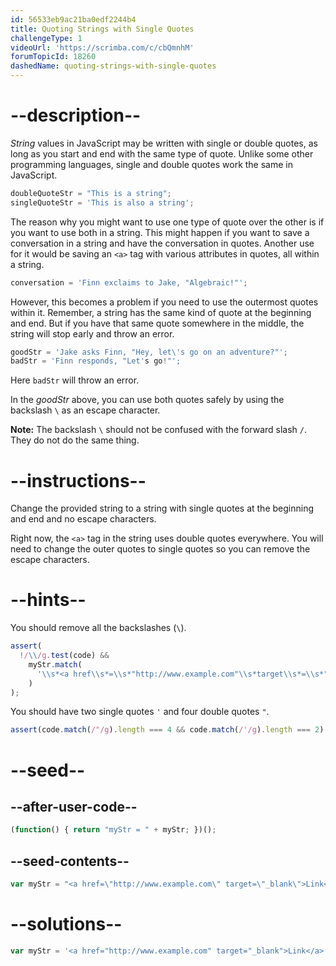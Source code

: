 ```yaml
---
id: 56533eb9ac21ba0edf2244b4
title: Quoting Strings with Single Quotes
challengeType: 1
videoUrl: 'https://scrimba.com/c/cbQmnhM'
forumTopicId: 18260
dashedName: quoting-strings-with-single-quotes
---
```


# --description--

<dfn>String</dfn> values in JavaScript may be written with single or double quotes, as long as you start and end with the same type of quote. Unlike some other programming languages, single and double quotes work the same in JavaScript.

```js
doubleQuoteStr = "This is a string"; 
singleQuoteStr = 'This is also a string';
```

The reason why you might want to use one type of quote over the other is if you want to use both in a string. This might happen if you want to save a conversation in a string and have the conversation in quotes. Another use for it would be saving an `<a>` tag with various attributes in quotes, all within a string.

```js
conversation = 'Finn exclaims to Jake, "Algebraic!"';
```

However, this becomes a problem if you need to use the outermost quotes within it. Remember, a string has the same kind of quote at the beginning and end. But if you have that same quote somewhere in the middle, the string will stop early and throw an error.

```js
goodStr = 'Jake asks Finn, "Hey, let\'s go on an adventure?"'; 
badStr = 'Finn responds, "Let's go!"';
```

Here `badStr` will throw an error.

In the <dfn>goodStr</dfn> above, you can use both quotes safely by using the backslash `\` as an escape character.

**Note:** The backslash `\` should not be confused with the forward slash `/`. They do not do the same thing.

# --instructions--

Change the provided string to a string with single quotes at the beginning and end and no escape characters.

Right now, the `<a>` tag in the string uses double quotes everywhere. You will need to change the outer quotes to single quotes so you can remove the escape characters.

# --hints--

You should remove all the backslashes (`\`).

```js
assert(
  !/\\/g.test(code) &&
    myStr.match(
      '\\s*<a href\\s*=\\s*"http://www.example.com"\\s*target\\s*=\\s*"_blank">\\s*Link\\s*</a>\\s*'
    )
);
```

You should have two single quotes `'` and four double quotes `"`.

```js
assert(code.match(/"/g).length === 4 && code.match(/'/g).length === 2);
```

# --seed--

## --after-user-code--

```js
(function() { return "myStr = " + myStr; })();
```

## --seed-contents--

```js
var myStr = "<a href=\"http://www.example.com\" target=\"_blank\">Link</a>";
```

# --solutions--

```js
var myStr = '<a href="http://www.example.com" target="_blank">Link</a>';
```
